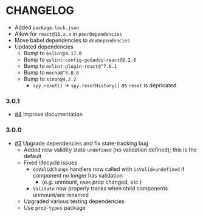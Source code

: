 # CHANGELOG

- Added `package-lock.json`
- Allow for `react@16.x.x` in `peerDependencies`
- Move babel dependencies to `devDependencies`
- Updated dependencies
  - Bump to `eslint@4.17.0`
  - Bump to `eslint-config-godaddy-react@2.2.0`
  - Bump to `eslint-plugin-react@^7.6.1`
  - Bump to `mocha@^5.0.0`
  - Bump to `sinon@4.2.2`
    - `spy.reset()` -> `spy.resetHistory()` as `reset` is depricated

### 3.0.1

- [#4] Improve documentation

### 3.0.0

- [#3] Upgrade dependencies and fix state-tracking bug
  - Added new validity state `undefined` (no validation defined); this is the default
  - Fixed lifecycle issues
    - `onValidChange` handlers now called with `isValid=undefined` if component no longer has validation
      - (e.g. unmount, `name` prop changed, etc.)
    - `Validate` now properly tracks when child components unmount/are renamed
  - Upgraded various testing dependencies
  - Use `prop-types` package

[#3]: https://github.com/godaddy/react-validation-context/pull/3
[#4]: https://github.com/godaddy/react-validation-context/pull/4

